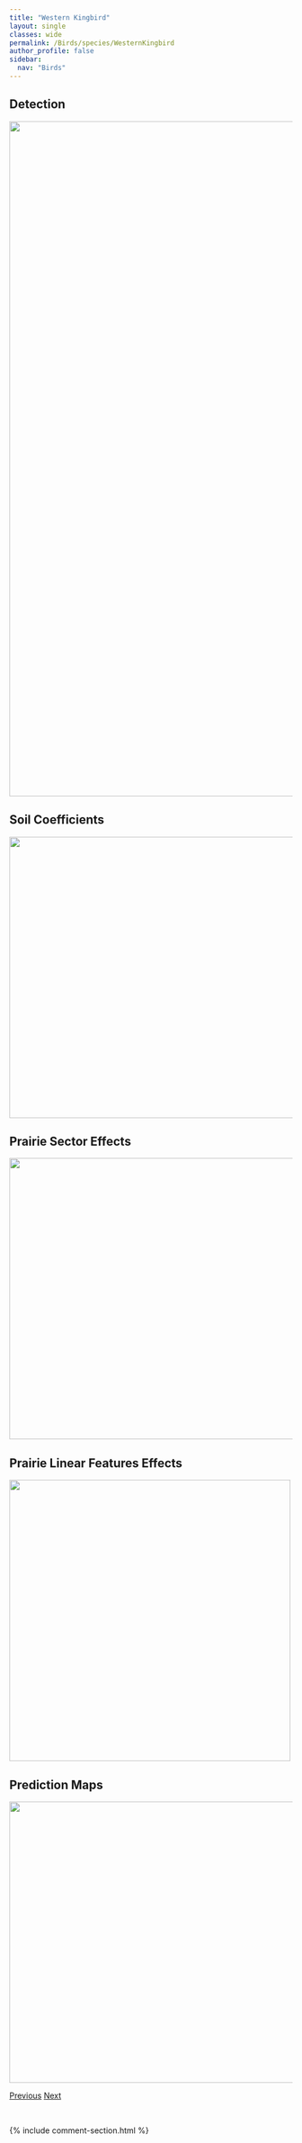 ```yaml
---
title: "Western Kingbird"
layout: single
classes: wide
permalink: /Birds/species/WesternKingbird
author_profile: false
sidebar:
  nav: "Birds"
---
```


<h2>Detection</h2>

<a href="https://drive.google.com/uc?export=view&id=1nkhQGue-B6EjNwN6RNRQOTig-WgugUH2">
<img src="https://drive.google.com/uc?export=view&id=1nkhQGue-B6EjNwN6RNRQOTig-WgugUH2" height = "1200" width = "800">
</a>


<h2>Soil Coefficients</h2>

<a href="https://drive.google.com/uc?export=view&id=1oOldaxW_GBteSlZ6Exx_PqS9HgJDWA7M">
<img src="https://drive.google.com/uc?export=view&id=1oOldaxW_GBteSlZ6Exx_PqS9HgJDWA7M" height = "500" width = "1000">
</a>


<h2>Prairie Sector Effects</h2>

<a href="https://drive.google.com/uc?export=view&id=1cD5ceJe9y_2NIIDMBCA9X-G6WfQt-CKj">
<img src="https://drive.google.com/uc?export=view&id=1cD5ceJe9y_2NIIDMBCA9X-G6WfQt-CKj" height = "500" width = "1000">
</a>


<h2>Prairie Linear Features Effects</h2>

<a href="https://drive.google.com/uc?export=view&id=1e3LvqsRRrG-WRqQI0dgYk8TstJcIxOKh">
<img src="https://drive.google.com/uc?export=view&id=1e3LvqsRRrG-WRqQI0dgYk8TstJcIxOKh" height = "500" width = "500">
</a>


<h2>Prediction Maps</h2>

<a href="https://drive.google.com/uc?export=view&id=17K3X-0XU6QJcsYAzzlD1WaJsZ1BKVhfU">
<img src="https://drive.google.com/uc?export=view&id=17K3X-0XU6QJcsYAzzlD1WaJsZ1BKVhfU" height = "500" width = "1000">
</a>


<a href="/DevelopmentWebsite/Birds/species/WesternGrebe" class="pagination--pager" title="Aechmophorus occidentalis">Previous</a> <a href="/DevelopmentWebsite/Birds/species/WesternMeadowlark" class="pagination--pager" title="Sturnella neglecta">Next</a>

<p>&nbsp;</p>

{% include comment-section.html %}
